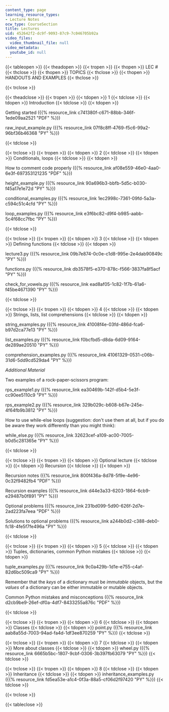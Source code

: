 ```yaml
---
content_type: page
learning_resource_types:
- Lecture Notes
ocw_type: CourseSection
title: Lectures
uid: 452642f2-dc9f-9093-87c9-7c046705b92a
video_files:
  video_thumbnail_file: null
video_metadata:
  youtube_id: null
---
```


{{< tableopen >}}
{{< theadopen >}}
{{< tropen >}}
{{< thopen >}}
LEC #
{{< thclose >}}
{{< thopen >}}
TOPICS
{{< thclose >}}
{{< thopen >}}
HANDOUTS AND EXAMPLES
{{< thclose >}}

{{< trclose >}}

{{< theadclose >}}
{{< tropen >}}
{{< tdopen >}}
1
{{< tdclose >}}
{{< tdopen >}}
Introduction
{{< tdclose >}}
{{< tdopen >}}


Getting started ({{% resource_link c741380f-c671-88bb-346f-1ede09aa2521 "PDF" %}})

raw\_input\_example.py ({{% resource_link 07f8c8ff-4769-f5c6-99a2-96bf36b46368 "PY" %}})


{{< tdclose >}}

{{< trclose >}}
{{< tropen >}}
{{< tdopen >}}
2
{{< tdclose >}}
{{< tdopen >}}
Conditionals, loops
{{< tdclose >}}
{{< tdopen >}}


How to comment code properly ({{% resource_link af08e559-46e0-4aa0-6e3f-697353121235 "PDF" %}})

height\_example.py ({{% resource_link 90a696b3-bbfb-5d5c-b030-f45a17e1e72d "PY" %}})

conditional\_examples.py ({{% resource_link 1ec2998c-7361-09fd-5a3a-c594c51c4cfd "PY" %}})

loop\_examples.py ({{% resource_link e3f6bc82-d9f4-b985-aabb-5c4f68cc7fbc "PY" %}})


{{< tdclose >}}

{{< trclose >}}
{{< tropen >}}
{{< tdopen >}}
3
{{< tdclose >}}
{{< tdopen >}}
Defining functions
{{< tdclose >}}
{{< tdopen >}}


lecture3.py ({{% resource_link 09b7e874-0c0e-c1d8-995e-2e4dab90849c "PY" %}})

functions.py ({{% resource_link db3578f5-e370-878c-f566-3837fa8f5acf "PY" %}})

check\_for\_vowels.py ({{% resource_link ead8af05-1c82-1f7b-61a6-f45be4671390 "PY" %}})


{{< tdclose >}}

{{< trclose >}}
{{< tropen >}}
{{< tdopen >}}
4
{{< tdclose >}}
{{< tdopen >}}
Strings, lists, list comprehensions
{{< tdclose >}}
{{< tdopen >}}


string\_examples.py ({{% resource_link 41008f4e-03fd-486d-fca6-b97d2ca77e13 "PY" %}})

list\_examples.py ({{% resource_link f0bcfbd5-d8da-6d09-9164-de289ae20510 "PY" %}})

comprehension\_examples.py ({{% resource_link 41061329-0531-c06b-31d6-5dd9cd529da4 "PY" %}})

_Additional Material_

Two examples of a rock-paper-scissors program:

rps\_example1.py ({{% resource_link ea30469b-142f-d5b4-5e3f-cc90ee5110c9 "PY" %}})

rps\_example2.py ({{% resource_link 329b029c-b608-b67e-245e-4f64fb9b3812 "PY" %}})

How to use while-else loops (suggestion: don't use them at all, but if you do be aware they work differently than you might think):

while\_else.py ({{% resource_link 32623cef-a109-ac00-7005-b0d5c281365e "PY" %}})


{{< tdclose >}}

{{< trclose >}}
{{< tropen >}}
{{< tdopen >}}
Optional lecture
{{< tdclose >}}
{{< tdopen >}}
Recursion
{{< tdclose >}}
{{< tdopen >}}


Recursion notes ({{% resource_link 800f436a-8d78-5f9e-4e96-0c32f9482fb4 "PDF" %}})

Recursion examples ({{% resource_link d44e3a33-6203-1864-6cb9-e29487b0f891 "PY" %}})

Optional problems ({{% resource_link 231bd099-5d90-626f-2d7e-2ad223fa7eea "PDF" %}})

Solutions to optional problems ({{% resource_link a244b0d2-c388-deb0-fc18-4fe5f7fe496a "PY" %}})


{{< tdclose >}}

{{< trclose >}}
{{< tropen >}}
{{< tdopen >}}
5
{{< tdclose >}}
{{< tdopen >}}
Tuples, dictionaries, common Python mistakes
{{< tdclose >}}
{{< tdopen >}}


tuple\_examples.py ({{% resource_link 9c0a429b-1d1e-e755-c4af-82d6bc509ca9 "PY" %}})

Remember that the _keys_ of a dictionary must be _immutable_ objects, but the _values_ of a dictionary can be either immutable or mutable objects.

Common Python mistakes and misconceptions ({{% resource_link d2cb9be9-26ef-df0a-4df7-8433255a876c "PDF" %}})


{{< tdclose >}}

{{< trclose >}}
{{< tropen >}}
{{< tdopen >}}
6
{{< tdclose >}}
{{< tdopen >}}
Classes
{{< tdclose >}}
{{< tdopen >}}
point.py ({{% resource_link aab8a55d-7003-94ad-fa4d-1df3ee870259 "PY" %}})
{{< tdclose >}}

{{< trclose >}}
{{< tropen >}}
{{< tdopen >}}
7
{{< tdclose >}}
{{< tdopen >}}
More about classes
{{< tdclose >}}
{{< tdopen >}}
wheel.py ({{% resource_link 6665b5bc-1807-9cbf-0306-3b397fb63079 "PY" %}})
{{< tdclose >}}

{{< trclose >}}
{{< tropen >}}
{{< tdopen >}}
8
{{< tdclose >}}
{{< tdopen >}}
Inheritance
{{< tdclose >}}
{{< tdopen >}}
inheritance\_examples.py ({{% resource_link fd5ea53e-a1c4-0f3a-88a5-cf06d2f97420 "PY" %}})
{{< tdclose >}}

{{< trclose >}}

{{< tableclose >}}